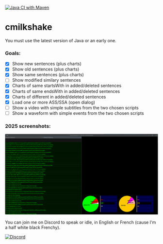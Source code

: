 [![Java CI with Maven](https://github.com/TW2/cmilkshake/actions/workflows/maven.yml/badge.svg)](https://github.com/TW2/cmilkshake/actions/workflows/maven.yml)

# cmilkshake

You must use the latest version of Java or an early one.

### Goals:
- [x] Show new sentences (plus charts)
- [x] Show old sentences (plus charts)
- [x] Show same sentences (plus charts)
- [ ] Show modified similary sentences
- [x] Charts of same startsWith in added/deleted sentences
- [x] Charts of same endsWith in added/deleted sentences
- [x] Charts of different in added/deleted sentences
- [x] Load one or more ASS/SSA (open dialog)
- [ ] Show a video with simple subtitles from the two chosen scripts
- [ ] Show a waveform with simple events from the two chosen scripts

### 2025 screenshots:

![CMLKv2.7 2025-03](https://github.com/TW2/cmilkshake/blob/master/screenshots/2025-03-20%20053421.png)

You can join me on Discord to speak or idle, in English or French (cause I'm a half white black Frenchy).

[![Discord](https://github.com/user-attachments/assets/99ec6536-7624-41c1-afd1-7993fc4a1e25)](https://discord.gg/ef8xvA9wsF)

